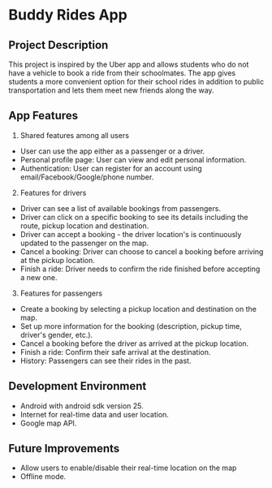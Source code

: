 # Buddy Rides App 

## Project Description

This project is inspired by the Uber app and allows students who do not have a vehicle to book a ride from their schoolmates. The app gives students a more convenient option for their school rides in addition to public transportation and lets them meet new friends along the way.

## App Features
1. Shared features among all users
- User can use the app either as a passenger or a driver.
- Personal profile page: User can view and edit personal information.
- Authentication: User can register for an account using email/Facebook/Google/phone number.

2. Features for drivers
- Driver can see a list of available bookings from passengers.
- Driver can click on a specific booking to see its details including the route, pickup location and destination.
- Driver can accept a booking - the driver location's is continuously updated to the passenger on the map.
- Cancel a booking: Driver can choose to cancel a booking before arriving at the pickup location.
- Finish a ride: Driver needs to confirm the ride finished before accepting a new one.

3. Features for passengers
- Create a booking by selecting a pickup location and destination on the map.
- Set up more information for the booking (description, pickup time, driver's gender, etc.).
- Cancel a booking before the driver as arrived at the pickup location.
- Finish a ride: Confirm their safe arrival at the destination.
- History: Passengers can see their rides in the past.

## Development Environment
- Android with android sdk version 25.
- Internet for real-time data and user location.
- Google map API.

## Future Improvements
- Allow users to enable/disable their real-time location on the map
- Offline mode.

